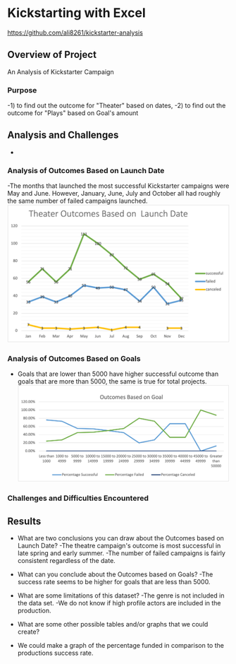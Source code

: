 # Kickstarting with Excel
https://github.com/ali8261/kickstarter-analysis
## Overview of Project
An Analysis of Kickstarter Campaign
### Purpose
-1) to find out the outcome for "Theater" based on dates, 
-2) to find out the outcome for "Plays" based on Goal's amount   

## Analysis and Challenges
-
### Analysis of Outcomes Based on Launch Date
-The months that launched the most successful Kickstarter campaigns were May and June. However, January, June, July and October all had roughly the same number of failed campaigns launched. 
![Theater Outcomes Based on Launch Date](https://github.com/ali8261/kickstarter-analysis/blob/a903a2267b2990d2546f568e790a1c7426a708c2/Theater_Outcomes_vs_Launch.png) 
### Analysis of Outcomes Based on Goals
- Goals that are lower than 5000 have higher successful outcome than goals that are more than 5000, the same is true for total projects. 
![Outcomes Based on Goal](https://github.com/ali8261/kickstarter-analysis/blob/a903a2267b2990d2546f568e790a1c7426a708c2/Outcomes_vs_Goals.png)
### Challenges and Difficulties Encountered

## Results

- What are two conclusions you can draw about the Outcomes based on Launch Date?
-The theatre campaign's outcome is most successful in late spring and early summer.
-The number of failed campaigns is fairly consistent regardless of the date. 
- What can you conclude about the Outcomes based on Goals?
-The success rate seems to be higher for goals that are less than 5000. 

- What are some limitations of this dataset?
-The genre is not included in the data set.
-We do not know if high profile actors are included in the production. 
- What are some other possible tables and/or graphs that we could create?
- We could make a graph of the percentage funded in comparison to the productions success rate.
